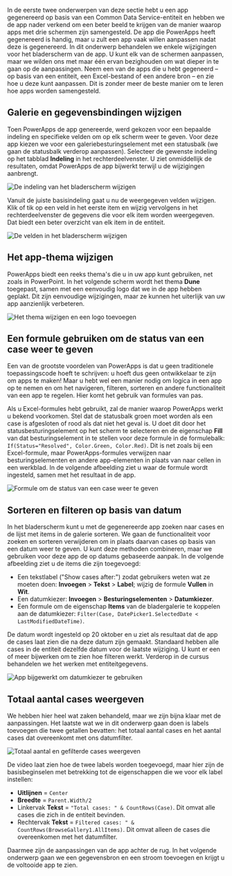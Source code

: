 In de eerste twee onderwerpen van deze sectie hebt u een app gegenereerd op basis van een Common Data Service-entiteit en hebben we de app nader verkend om een beter beeld te krijgen van de manier waarop apps met drie schermen zijn samengesteld. De app die PowerApps heeft gegenereerd is handig, maar u zult een app vaak willen aanpassen nadat deze is gegenereerd. In dit onderwerp behandelen we enkele wijzigingen voor het bladerscherm van de app. U kunt elk van de schermen aanpassen, maar we wilden ons met maar één ervan bezighouden om wat dieper in te gaan op de aanpassingen. Neem een van de apps die u hebt gegeneerd – op basis van een entiteit, een Excel-bestand of een andere bron – en zie hoe u deze kunt aanpassen. Dit is zonder meer de beste manier om te leren hoe apps worden samengesteld.

## <a name="change-gallery-and-data-bindings"></a>Galerie en gegevensbindingen wijzigen
Toen PowerApps de app genereerde, werd gekozen voor een bepaalde indeling en specifieke velden om op elk scherm weer te geven. Voor deze app kiezen we voor een galeriebesturingselement met een statusbalk (we gaan de statusbalk verderop aanpassen). Selecteer de gewenste indeling op het tabblad **Indeling** in het rechterdeelvenster. U ziet onmiddellijk de resultaten, omdat PowerApps de app bijwerkt terwijl u de wijzigingen aanbrengt.

![De indeling van het bladerscherm wijzigen](./media/learning-case-app-customize/change-layout.png)

Vanuit de juiste basisindeling gaat u nu de weergegeven velden wijzigen. Klik of tik op een veld in het eerste item en wijzig vervolgens in het rechterdeelvenster de gegevens die voor elk item worden weergegeven. Dat biedt een beter overzicht van elk item in de entiteit.

![De velden in het bladerscherm wijzigen](./media/learning-case-app-customize/change-browse-fields.png)

## <a name="change-the-app-theme"></a>Het app-thema wijzigen
PowerApps biedt een reeks thema's die u in uw app kunt gebruiken, net zoals in PowerPoint. In het volgende scherm wordt het thema **Dune** toegepast, samen met een eenvoudig logo dat we in de app hebben geplakt. Dit zijn eenvoudige wijzigingen, maar ze kunnen het uiterlijk van uw app aanzienlijk verbeteren. 

![Het thema wijzigen en een logo toevoegen](./media/learning-case-app-customize/change-theme.png)

## <a name="use-a-formula-to-show-the-case-status"></a>Een formule gebruiken om de status van een case weer te geven
Een van de grootste voordelen van PowerApps is dat u geen traditionele toepassingscode hoeft te schrijven: u hoeft dus geen ontwikkelaar te zijn om apps te maken! Maar u hebt wel een manier nodig om logica in een app op te nemen en om het navigeren, filteren, sorteren en andere functionaliteit van een app te regelen. Hier komt het gebruik van formules van pas.

Als u Excel-formules hebt gebruikt, zal de manier waarop PowerApps werkt u bekend voorkomen. Stel dat de statusbalk groen moet worden als een case is afgesloten of rood als dat niet het geval is. U doet dit door het statusbesturingselement op het scherm te selecteren en de eigenschap **Fill** van dat besturingselement in te stellen voor deze formule in de formulebalk: `If(Status="Resolved", Color.Green, Color.Red)`. Dit is net zoals bij een Excel-formule, maar PowerApps-formules verwijzen naar besturingselementen en andere app-elementen in plaats van naar cellen in een werkblad. In de volgende afbeelding ziet u waar de formule wordt ingesteld, samen met het resultaat in de app.

![Formule om de status van een case weer te geven](./media/learning-case-app-customize/case-status.png)

## <a name="sort-and-filter-based-on-date"></a>Sorteren en filteren op basis van datum
In het bladerscherm kunt u met de gegenereerde app zoeken naar cases en de lijst met items in de galerie sorteren. We gaan de functionaliteit voor zoeken en sorteren verwijderen om in plaats daarvan cases op basis van een datum weer te geven. U kunt deze methoden combineren, maar we gebruiken voor deze app de op datums gebaseerde aanpak. In de volgende afbeelding ziet u de items die zijn toegevoegd:

* Een tekstlabel ("Show cases after:") zodat gebruikers weten wat ze moeten doen: **Invoegen** > **Tekst** > **Label**; wijzig de formule **Vullen** in **Wit**.
* Een datumkiezer: **Invoegen** > **Besturingselementen** > **Datumkiezer**.
* Een formule om de eigenschap **Items** van de bladergalerie te koppelen aan de datumkiezer: `Filter(Case, DatePicker1.SelectedDate < LastModifiedDateTime)`.

De datum wordt ingesteld op 20 oktober en u ziet als resultaat dat de app de cases laat zien die na deze datum zijn gemaakt. Standaard hebben alle cases in de entiteit dezelfde datum voor de laatste wijziging. U kunt er een of meer bijwerken om te zien hoe filteren werkt. Verderop in de cursus behandelen we het werken met entiteitgegevens.

![App bijgewerkt om datumkiezer te gebruiken](./media/learning-case-app-customize/date-picker.png)

## <a name="show-total-number-of-cases"></a>Totaal aantal cases weergeven
We hebben hier heel wat zaken behandeld, maar we zijn bijna klaar met de aanpassingen. Het laatste wat we in dit onderwerp gaan doen is labels toevoegen die twee getallen bevatten: het totaal aantal cases en het aantal cases dat overeenkomt met ons datumfilter.

![Totaal aantal en gefilterde cases weergeven](./media/learning-case-app-customize/number-cases.png)

De video laat zien hoe de twee labels worden toegevoegd, maar hier zijn de basisbeginselen met betrekking tot de eigenschappen die we voor elk label instellen:

* **Uitlijnen** = `Center`
* **Breedte** = `Parent.Width/2`
* Linkervak **Tekst** = `"Total cases: " & CountRows(Case)`. Dit omvat alle cases die zich in de entiteit bevinden. 
* Rechtervak **Tekst** = `Filtered cases: " & CountRows(BrowseGallery1.AllItems)`. Dit omvat alleen de cases die overeenkomen met het datumfilter.

Daarmee zijn de aanpassingen van de app achter de rug. In het volgende onderwerp gaan we een gegevensbron en een stroom toevoegen en krijgt u de voltooide app te zien.

